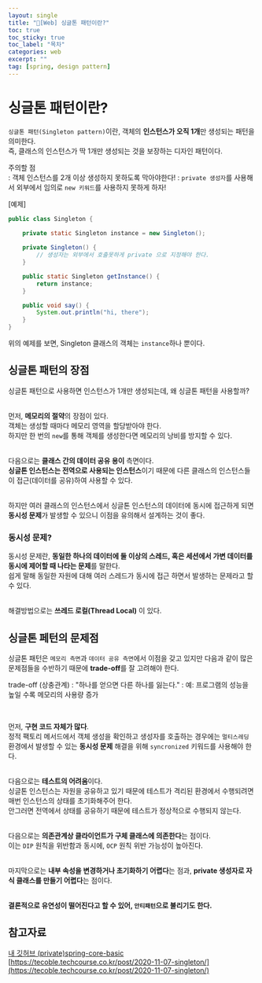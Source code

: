 ```yaml
---
layout: single
title: "📘[Web] 싱글톤 패턴이란?"
toc: true
toc_sticky: true
toc_label: "목차"
categories: web
excerpt: ""
tag: [spring, design pattern]
---
```


# 싱글톤 패턴이란?
`싱글톤 패턴(Singleton pattern)`이란, 객체의 **인스턴스가 오직 1개**만 생성되는 패턴을 의미한다.  
즉, 클래스의 인스턴스가 딱 1개만 생성되는 것을 보장하는 디자인 패턴이다.  

주의할 점  
: 객체 인스턴스를 2개 이상 생성하지 못하도록 막아야한다!
: `private 생성자`를 사용해서 외부에서 임의로 `new 키워드`를 사용하지 못하게 하자!

[예제]  
```java
public class Singleton {

    private static Singleton instance = new Singleton();
    
    private Singleton() {
        // 생성자는 외부에서 호출못하게 private 으로 지정해야 한다.
    }

    public static Singleton getInstance() {
        return instance;
    }

    public void say() {
        System.out.println("hi, there");
    }
}
```  
위의 예제를 보면, Singleton 클래스의 객체는 `instance`하나 뿐이다.  

## 싱글톤 패턴의 장점
싱글톤 패턴으로 사용하면 인스턴스가 1개만 생성되는데, 왜 싱글톤 패턴을 사용할까?  
<br>

먼저, **메모리의 절약**의 장점이 있다.  
객체는 생성할 때마다 메모리 영역을 할당받아야 한다.  
하지만 한 번의 `new`를 통해 객체를 생성한다면 메모리의 낭비를 방지할 수 있다.  
<br>

다음으로는 **클래스 간의 데이터 공유 용이** 측면이다.  
**싱글톤 인스턴스는 전역으로 사용되는 인스턴스**이기 때문에 다른 클래스의 인스턴스들이 접근(데이터를 공유)하여 사용할 수 있다.  
<br>

하지만 여러 클래스의 인스턴스에서 싱글톤 인스턴스의 데이터에 동시에 접근하게 되면 **동시성 문제**가 발생할 수 있으니 이점을 유의해서 설계하는 것이 좋다.  

### 동시성 문제?
동시성 문제란, **동일한 하나의 데이터에 둘 이상의 스레드, 혹은 세션에서 가변 데이터를 동시에 제어할 때 나타는 문제**를 말한다.  
쉽게 말해 동일한 자원에 대해 여러 스레드가 동시에 접근 하면서 발생하는 문제라고 할 수 있다.  
<br>

해결방법으로는 **쓰레드 로컬(Thread Local)** 이 있다.  

## 싱글톤 페턴의 문제점
싱글톤 패턴은 `메모리 측면`과 `데이터 공유 측면`에서 이점을 갖고 있지만 다음과 같이 많은 문제점들을 수반하기 때문에 **trade-off**를 잘 고려해야 한다.  

trade-off (상충관계)
: "하나를 얻으면 다른 하나를 잃는다."
: 예: 프로그램의 성능을 높일 수록 메모리의 사용량 증가

<br>

먼저, **구현 코드 자체가 많다**.  
정적 팩토리 메서드에서 객체 생성을 확인하고 생성자를 호출하는 경우에는 `멀티스레딩` 환경에서 발생할 수 있는 **동시성 문제** 해결을 위해 `syncronized` 키워드를 사용해야 한다.  
<br>

다음으로는 **테스트의 어려움**이다.  
싱글톤 인스턴스는 자원을 공유하고 있기 때문에 테스트가 격리된 환경에서 수행되려면 매번 인스턴스의 상태를 초기화해주어 한다.  
안그러면 전역에서 상태를 공유하기 때문에 테스트가 정상적으로 수행되지 않는다.  
<br>

다음으로는 **의존관계상 클라이언트가 구체 클래스에 의존한다**는 점이다.  
이는 `DIP` 원칙을 위반함과 동시에, `OCP` 원칙 위반 가능성이 높아진다.   
<br>

마지막으로는 **내부 속성을 변경하거나 초기화하기 어렵다**는 점과, **private 생성자로 자식 클래스를 만들기 어렵다**는 점이다.  
<br>

**결론적으로 유연성이 떨어진다고 할 수 있어, `안티패턴`으로 불리기도 한다.**  

## 참고자료
[내 깃허브 (private)spring-core-basic](https://github.com/hellojunho/SpringBoot-core-basic/blob/main/core/day4.md)  
[https://tecoble.techcourse.co.kr/post/2020-11-07-singleton/](https://tecoble.techcourse.co.kr/post/2020-11-07-singleton/)